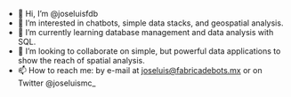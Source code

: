 - 👋 Hi, I’m @joseluisfdb
- 👀 I’m interested in chatbots, simple data stacks, and geospatial analysis.
- 🌱 I’m currently learning database management and data analysis with SQL.
- 💞️ I’m looking to collaborate on simple, but powerful data applications to show the reach of spatial analysis.
- 📫 How to reach me: by e-mail at joseluis@fabricadebots.mx or on Twitter @joseluismc_

<!---
joseluisfdb/joseluisfdb is a ✨ special ✨ repository because its `README.md` (this file) appears on your GitHub profile.
You can click the Preview link to take a look at your changes.
--->
